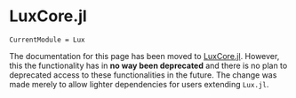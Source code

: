 # LuxCore.jl

```@meta
CurrentModule = Lux
```

The documentation for this page has been moved to [LuxCore.jl](https://luxdl.github.io/LuxCore.jl/dev).
However, this the functionality has in **no way been deprecated** and there is no plan
to deprecated access to these functionalities in the future. The change was made merely to
allow lighter dependencies for users extending `Lux.jl`.
